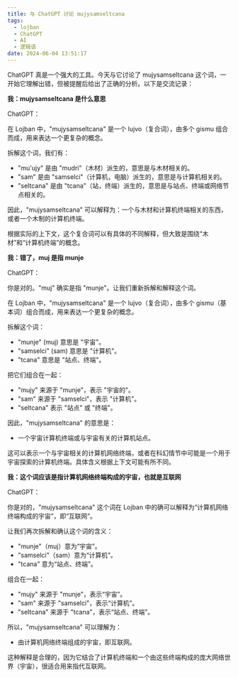 ```yaml
---
title: 与 ChatGPT 讨论 mujysamseltcana
tags:
  - lojban
  - ChatGPT
  - AI
  - 逻辑语
date: 2024-06-04 13:51:17
---
```

ChatGPT 真是一个强大的工具。今天与它讨论了 mujysamseltcana 这个词，一开始它理解出错，但被提醒后给出了正确的分析。以下是交流记录：

**我：mujysamseltcana 是什么意思**

ChatGPT：

在 Lojban 中，"mujysamseltcana" 是一个 lujvo（复合词），由多个 gismu 组合而成，用来表达一个更复杂的概念。

拆解这个词，我们有：

- "mu'ujy" 是由 "mudri"（木材）派生的，意思是与木材相关的。
- "sam" 是由 "samselci"（计算机，电脑）派生的，意思是与计算机相关的。
- "seltcana" 是由 "tcana"（站，终端）派生的，意思是与站点、终端或网络节点相关的。

因此，"mujysamseltcana" 可以解释为：一个与木材和计算机终端相关的东西，或者一个木制的计算机终端。

根据实际的上下文，这个复合词可以有具体的不同解释，但大致是围绕“木材”和“计算机终端”的概念。

**我：错了，muj 是指 munje**

ChatGPT：

你是对的。"muj" 确实是指 "munje"。让我们重新拆解和解释这个词。

在 Lojban 中，"mujysamseltcana" 是一个 lujvo（复合词），由多个 gismu（基本词）组合而成，用来表达一个更复杂的概念。

拆解这个词：

- "munje" (muj) 意思是 "宇宙"。
- "samselci" (sam) 意思是 "计算机"。
- "tcana" 意思是 "站点、终端"。

把它们组合在一起：

- "mujy" 来源于 "munje"，表示 "宇宙的"。
- "sam" 来源于 "samselci"，表示 "计算机"。
- "seltcana" 表示 "站点" 或 "终端"。

因此，"mujysamseltcana" 的意思是：

- 一个宇宙计算机终端或与宇宙有关的计算机站点。

这可以表示一个与宇宙相关的计算机网络终端，或者在科幻情节中可能是一个用于宇宙探索的计算机终端。具体含义根据上下文可能有所不同。

**我：这个词应该是指计算机网络终端构成的宇宙，也就是互联网**

ChatGPT：

你是对的，"mujysamseltcana" 这个词在 Lojban 中的确可以解释为“计算机网络终端构成的宇宙”，即“互联网”。

让我们再次拆解和确认这个词的含义：

- "munje"（muj）意为“宇宙”。
- "samselci"（sam）意为“计算机”。
- "tcana" 意为“站点、终端”。

组合在一起：

- "mujy" 来源于 "munje"，表示“宇宙”。
- "sam" 来源于 "samselci"，表示“计算机”。
- "seltcana" 来源于 "tcana"，表示“站点、终端”。

所以，"mujysamseltcana" 可以理解为：

- 由计算机网络终端组成的宇宙，即互联网。

这种解释是合理的，因为它结合了计算机终端和一个由这些终端构成的庞大网络世界（宇宙），很适合用来指代互联网。
